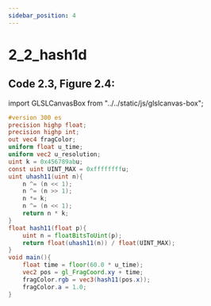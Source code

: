 ```yaml
---
sidebar_position: 4
---
```


# 2_2_hash1d
## Code 2.3, Figure 2.4:  

import GLSLCanvasBox from "../../static/js/glslcanvas-box";

<GLSLCanvasBox
  baseUrl='/MathOfRealTimeGraphics-samples'  fragUrl='/frags/ch2/2_2_hash1d.frag'
/>

```glsl showLineNumbers title="2_2_hash1d.frag"
#version 300 es
precision highp float;
precision highp int;
out vec4 fragColor;
uniform float u_time;
uniform vec2 u_resolution;
uint k = 0x456789abu;
const uint UINT_MAX = 0xffffffffu;
uint uhash11(uint n){
    n ^= (n << 1);
    n ^= (n >> 1);
    n *= k;
    n ^= (n << 1);
    return n * k;
}
float hash11(float p){
    uint n = floatBitsToUint(p);
    return float(uhash11(n)) / float(UINT_MAX);
}
void main(){
    float time = floor(60.0 * u_time);
    vec2 pos = gl_FragCoord.xy + time;
    fragColor.rgb = vec3(hash11(pos.x));
    fragColor.a = 1.0;
}
```

